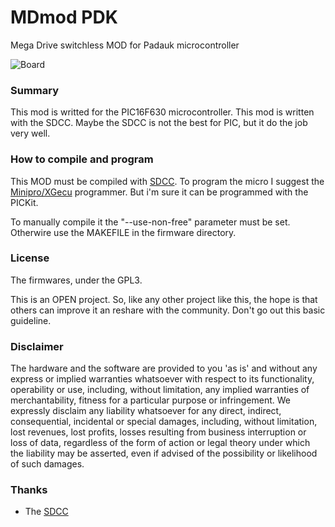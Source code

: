 # MDmod PDK
Mega Drive switchless MOD for Padauk microcontroller

![Board](https://raw.githubusercontent.com/screwbreaker/MDmod/master/PIC/render/top.png)

### Summary
This mod is writted for the PIC16F630 microcontroller.
This mod is written with the SDCC. Maybe the SDCC is not the best for PIC, but it do the job very well.

### How to compile and program
This MOD must be compiled with [SDCC](http://sdcc.sourceforge.net/).
To program the micro I suggest the [Minipro/XGecu](http://www.xgecu.com/en/) programmer.
But i'm sure it can be programmed with the PICKit.

To manually compile it the "--use-non-free" parameter must be set.
Otherwire use the MAKEFILE in the firmware directory.

### License
The firmwares, under the GPL3.

This is an OPEN project.
So, like any other project like this, the hope is that others can improve it an reshare with the community.
Don't go out this basic guideline.

### Disclaimer
The hardware and the software are provided to you 'as is' and without any express or implied warranties whatsoever with respect to its functionality, operability or use, including, without limitation, any implied warranties of merchantability, fitness for a particular purpose or infringement. We expressly disclaim any liability whatsoever for any direct, indirect, consequential, incidental or special damages, including, without limitation, lost revenues, lost profits, losses resulting from business interruption or loss of data, regardless of the form of action or legal theory under which the liability may be asserted, even if advised of the possibility or likelihood of such damages.

### Thanks
- The [SDCC](http://sdcc.sourceforge.net/)

